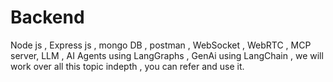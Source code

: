 # Backend
Node js , Express js , mongo DB , postman , WebSocket , WebRTC ,   MCP server, LLM , AI Agents using LangGraphs , GenAi using LangChain , we will work over all this topic indepth , you can refer and use it.
